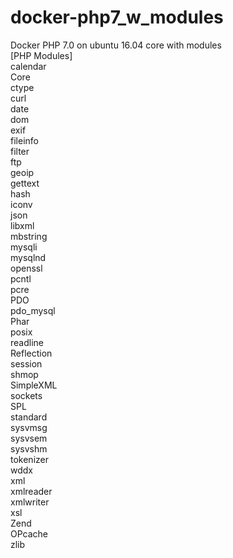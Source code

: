 # docker-php7_w_modules
Docker PHP 7.0 on ubuntu 16.04 core with modules <br>
[PHP Modules] <br>
calendar <br>
Core <br>
ctype <br>
curl <br>
date <br>
dom <br>
exif <br>
fileinfo <br>
filter <br>
ftp <br>
geoip <br>
gettext <br>
hash <br>
iconv <br>
json <br>
libxml <br>
mbstring <br>
mysqli <br>
mysqlnd <br>
openssl <br>
pcntl <br>
pcre <br>
PDO <br>
pdo_mysql<br> 
Phar <br>
posix <br>
readline <br>
Reflection <br>
session <br>
shmop <br>
SimpleXML <br>
sockets <br>
SPL <br>
standard<br> 
sysvmsg <br>
sysvsem <br>
sysvshm <br>
tokenizer <br>
wddx <br>
xml <br>
xmlreader <br>
xmlwriter <br>
xsl <br>
Zend <br>
OPcache <br>
zlib<br>
